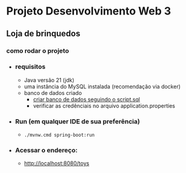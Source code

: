 # Projeto Desenvolvimento Web 3
## Loja de brinquedos

### como rodar o projeto

 - ### requisitos
   - Java versão 21 (jdk)   
   - uma instância do MySQL instalada (recomendação via docker)
   - banco de dados criado
     - [criar banco de dados seguindo o script.sql](./script.sql)
     - verificar as credênciais no arquivo application.properties

 - ### Run (em qualquer IDE de sua preferência)
   - `./mvnw.cmd spring-boot:run`
   
 - ### Acessar o endereço:
   - [http://localhost:8080/toys](http://localhost:8080/swagger-ui.html)
